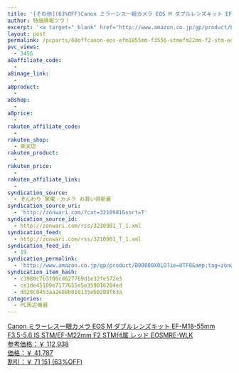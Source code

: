 ```yaml
---
title: '[その他](63%OFF)Canon ミラーレス一眼カメラ EOS M ダブルレンズキット EF-M18-55mm F3.5-5.6 IS STM/EF-M22mm F2 STM付属 レッド EOSMRE-WLK ￥41,787'
author: 特価情報ツウ！
excerpt: '<a target="_blank" href="http://www.amazon.co.jp/gp/product/B008O0X0LO?ie=UTF8&amp;tag=zonwari-22&amp;linkCode=as2&amp;camp=247&amp;creative=7399&amp;creativeASIN=B008O0X0LO"><img src="http://ecx.images-amazon.com/images/I/4185qKreddL._SL100_.jpg"><br>Canon &#12511;&#12521;&#12540;&#12524;&#12473;&#19968;&#30524;&#12459;&#12513;&#12521; EOS M &#12480;&#12502;&#12523;&#12524;&#12531;&#12474;&#12461;&#12483;&#12488; EF-M18-55mm F3.5-5.6 IS STM/EF-M22mm F2 STM&#20184;&#23646; &#12524;&#12483;&#12489; EOSMRE-WLK<br>&#21442;&#32771;&#20385;&#26684;&#65306;&#65509; 112,938<br>&#20385;&#26684;&#65306;&#65509; 41,787<br>&#21106;&#24341;&#65306;&#65509; 71,151 (63%OFF)</a>'
layout: post
permalink: /pcparts/60offcanon-eos-efm1855mm-f3556-stmefm22mm-f2-stm-eosmrewlk-44900.html
pvc_views:
  - 3456
a8affiliate_code:
  - 
a8image_link:
  - 
a8product:
  - 
a8shop:
  - 
a8price:
  - 
rakuten_affiliate_code:
  - 
rakuten_shop:
  - 楽天店
rakuten_product:
  - 
rakuten_price:
  - 
rakuten_affiliate_link:
  - 
syndication_source:
  - ぞんわり 家電・カメラ お買い得新着
syndication_source_uri:
  - 'http://zonwari.com/?cat=3210981&sort=T'
syndication_source_id:
  - http://zonwari.com/rss/3210981_T_1.xml
syndication_feed:
  - http://zonwari.com/rss/3210981_T_1.xml
syndication_feed_id:
  - 19
syndication_permalink:
  - 'http://www.amazon.co.jp/gp/product/B008O0X0LO?ie=UTF8&amp;tag=zonwari-22&amp;linkCode=as2&amp;camp=247&amp;creative=7399&amp;creativeASIN=B008O0X0LO'
syndication_item_hash:
  - c3980c7b3f00cd627769d1e32fe572e3
  - ce1de45109e7177655e5e359016204ed
  - dd20c0453aa2e88b010135eb0208f63a
categories:
  - PC周辺機器
---
```

[<img src='http://i1.wp.com/ecx.images-amazon.com/images/I/4185qKreddL._SL150_.jpg?w=546' title="" alt="" data-recalc-dims="1" />  
Canon ミラーレス一眼カメラ EOS M ダブルレンズキット EF-M18-55mm F3.5-5.6 IS STM/EF-M22mm F2 STM付属 レッド EOSMRE-WLK  
参考価格：￥ 112,938  
価格：￥ 41,787  
割引：￥ 71,151 (63%OFF)][1]

 [1]: http://www.amazon.co.jp/gp/product/B008O0X0LO?ie=UTF8&#038;tag=tokkajohotsu-22&#038;linkCode=as2&#038;camp=247&#038;creative=7399&#038;creativeASIN=B008O0X0LO